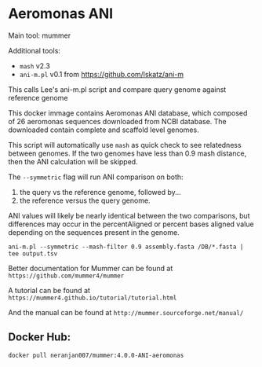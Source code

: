 # Aeromonas ANI  

Main tool:  mummer

Additional tools:   
  -  `mash`  v2.3  
  - `ani-m.pl` v0.1 from https://github.com/lskatz/ani-m  

This calls Lee's ani-m.pl script and compare query genome against reference genome   


This docker immage contains Aeromonas ANI database, which composed of 26 aeromonas sequences downloaded from NCBI database. The downloaded contain complete and scaffold level genomes.   

This script will automatically use `mash` as quick check to see relatedness between genomes. If the two genomes have less than 0.9 mash distance, then the ANI calculation will be skipped.  

The `--symmetric` flag will run ANI comparison on both:  
  1. the query vs the reference genome, followed by...  
  2. the reference versus the query genome.  

ANI values will likely be nearly identical between the two comparisons, but differences may occur in the percentAligned or percent bases aligned value depending on the sequences present in the genome.  

```
ani-m.pl --symmetric --mash-filter 0.9 assembly.fasta /DB/*.fasta | tee output.tsv  
``` 


Better documentation for Mummer can be found at `https://github.com/mummer4/mummer`

A tutorial can be found at `https://mummer4.github.io/tutorial/tutorial.html`

And the manual can be found at `http://mummer.sourceforge.net/manual/`  


## Docker Hub:  
```
docker pull neranjan007/mummer:4.0.0-ANI-aeromonas
```  
